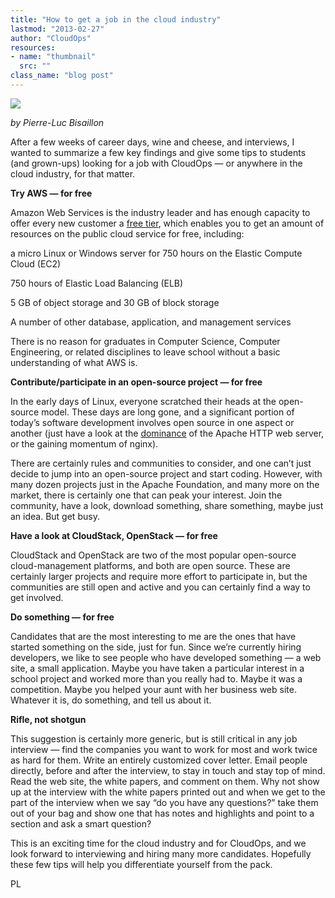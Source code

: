 ```yaml
---
title: "How to get a job in the cloud industry"
lastmod: "2013-02-27"
author: "CloudOps"
resources:
- name: "thumbnail"
  src: ""
class_name: "blog post"
---
```


<img src="/images/blog/post/job.jpg" class="main-blog-image">

<p><em>by Pierre-Luc Bisaillon</em></p>

<p>After a few weeks of career days, wine and cheese, and interviews, I wanted to summarize a few key findings and give some tips to students (and grown-ups) looking for a job with CloudOps — or anywhere in the cloud industry, for that matter.</p>

<p><strong>Try AWS — for free</strong></p>

<p>Amazon Web Services is the industry leader and has enough capacity to offer every new customer a <a href="http://aws.amazon.com/free/">free tier</a>, which enables you to get an amount of resources on the public cloud service for free, including:</p>


<div class="tabbed-text">
<p>a micro Linux or Windows server for 750 hours on the Elastic Compute Cloud (EC2)</p>
<p>750 hours of Elastic Load Balancing (ELB)</p>
<p>5 GB of object storage and 30 GB of block storage</p>
<p>A number of other database, application, and management services</p>
</div>

<p>There is no reason for graduates in Computer Science, Computer Engineering, or related disciplines to leave school without a basic understanding of what AWS is.</p>

<p><strong>Contribute/participate in an open-source project — for free</strong></p>

<p>In the early days of Linux, everyone scratched their heads at the open-source model. These days are long gone, and a significant portion of today’s software development involves open source in one aspect or another (just have a look at the <a href="http://news.netcraft.com/archives/2012/01/03/january-2012-web-server-survey.html">dominance</a> of the Apache HTTP web server, or the gaining momentum of nginx).</p>

<p>There are certainly rules and communities to consider, and one can’t just decide to jump into an open-source project and start coding. However, with many dozen projects just in the Apache Foundation, and many more on the market, there is certainly one that can peak your interest. Join the community, have a look, download something, share something, maybe just an idea. But get busy.</p>

<p><strong>Have a look at CloudStack, OpenStack — for free</strong></p>

<p>CloudStack and OpenStack are two of the most popular open-source cloud-management platforms, and both are open source. These are certainly larger projects and require more effort to participate in, but the communities are still open and active and you can certainly find a way to get involved.</p>

<p><strong>Do something — for free</strong></p>
<p>Candidates that are the most interesting to me are the ones that have started something on the side, just for fun. Since we’re currently hiring developers, we like to see people who have developed something — a web site, a small application. Maybe you have taken a particular interest in a school project and worked more than you really had to. Maybe it was a competition. Maybe you helped your aunt with her business web site. Whatever it is, do something, and tell us about it.</p>

<p><strong>Rifle, not shotgun</strong></p>

<p>This suggestion is certainly more generic, but is still critical in any job interview — find the companies you want to work for most and work twice as hard for them. Write an entirely customized cover letter. Email people directly, before and after the interview, to stay in touch and stay top of mind. Read the web site, the white papers, and comment on them. Why not show up at the interview with the white papers printed out and when we get to the part of the interview when we say “do you have any questions?” take them out of your bag and show one that has notes and highlights and point to a section and ask a smart question?</p>

<p>This is an exciting time for the cloud industry and for CloudOps, and we look forward to interviewing and hiring many more candidates. Hopefully these few tips will help you differentiate yourself from the pack.</p>

<p>PL</p>